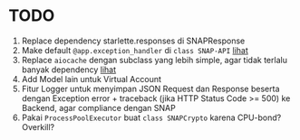 # TODO
1.  Replace dependency starlette.responses di SNAPResponse
2.  Make default `@app.exception_handler` di `class SNAP-API` [lihat](https://github.com/sdettahar/snapapi/blob/02d7df907b69504c679d5dbc1ec49f17e699d4fa/snapapi/applications.py#L103)
3.  Replace `aiocache` dengan subclass yang lebih simple, agar tidak terlalu banyak dependency [lihat](https://github.com/sdettahar/snapapi/blob/02d7df907b69504c679d5dbc1ec49f17e699d4fa/snapapi/cache.py#L110)
4.  Add Model lain untuk Virtual Account
5.  Fitur Logger untuk menyimpan JSON Request dan Response beserta dengan Exception error + traceback (jika HTTP Status Code >= 500) ke Backend, agar compliance dengan SNAP
6.  Pakai `ProcessPoolExecutor` buat `class SNAPCrypto` karena CPU-bond? Overkill?